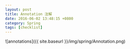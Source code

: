 ```yaml
---
layout: post
title: Annotation 注解
date: 2016-06-02 13:48:15 +0800
category: Spring
tags: [checklist]
---
```



![annotations]({{ site.baseurl }}/img/spring/Annotation.png)
